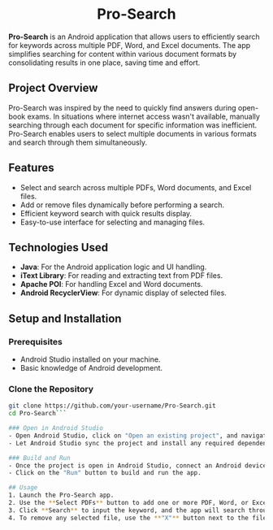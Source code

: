 <h1 align="center">Pro-Search</h1>

**Pro-Search** is an Android application that allows users to efficiently search for keywords across multiple PDF, Word, and Excel documents. The app simplifies searching for content within various document formats by consolidating results in one place, saving time and effort.

## Project Overview

Pro-Search was inspired by the need to quickly find answers during open-book exams. In situations where internet access wasn't available, manually searching through each document for specific information was inefficient. Pro-Search enables users to select multiple documents in various formats and search through them simultaneously.

## Features

- Select and search across multiple PDFs, Word documents, and Excel files.
- Add or remove files dynamically before performing a search.
- Efficient keyword search with quick results display.
- Easy-to-use interface for selecting and managing files.

## Technologies Used

- **Java**: For the Android application logic and UI handling.
- **iText Library**: For reading and extracting text from PDF files.
- **Apache POI**: For handling Excel and Word documents.
- **Android RecyclerView**: For dynamic display of selected files.

## Setup and Installation

### Prerequisites

- Android Studio installed on your machine.
- Basic knowledge of Android development.

### Clone the Repository

```bash
git clone https://github.com/your-username/Pro-Search.git
cd Pro-Search```

### Open in Android Studio
- Open Android Studio, click on "Open an existing project", and navigate to the folder where you cloned this project.
- Let Android Studio sync the project and install any required dependencies.

### Build and Run
- Once the project is open in Android Studio, connect an Android device or start an emulator.
- Click on the "Run" button to build and run the app.

## Usage
1. Launch the Pro-Search app.
2. Use the **Select PDFs** button to add one or more PDF, Word, or Excel files.
3. Click **Search** to input the keyword, and the app will search through all the selected files for the keyword.
4. To remove any selected file, use the **"X"** button next to the file name.

